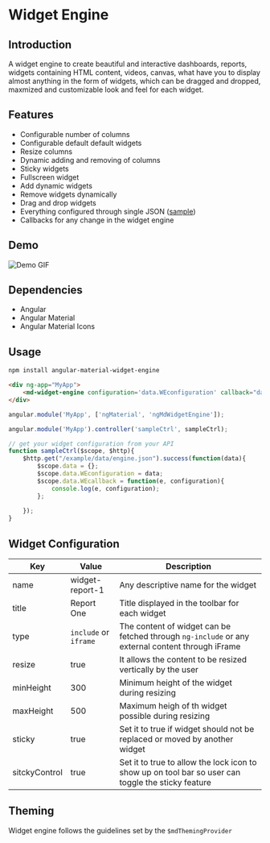 # Widget Engine

## Introduction
A widget engine to create beautiful and interactive dashboards, reports, widgets containing HTML content, videos, canvas, what have you to display almost anything in the form of widgets, which can be dragged and dropped, maxmized and customizable look and feel for each widget. 

## Features
- Configurable number of columns
- Configurable default default widgets
- Resize columns
- Dynamic adding and removing of columns
- Sticky widgets
- Fullscreen widget
- Add dynamic widgets
- Remove widgets dynamically
- Drag and drop widgets
- Everything configured through single JSON ([sample](https://github.com/rajeshvaya/angular-material-widget-engine/raw/master/example/data/engine.json))
- Callbacks for any change in the widget engine

## Demo
![Demo GIF](https://github.com/rajeshvaya/angular-material-widget-engine/raw/master/demo.gif)

## Dependencies

- Angular
- Angular Material
- Angular Material Icons

## Usage

```bash
npm install angular-material-widget-engine
```

```HTML
<div ng-app="MyApp">
    <md-widget-engine configuration='data.WEconfiguration' callback="data.WEcallback"></md-widget-engine>
</div>
```

```Javascript
angular.module('MyApp', ['ngMaterial', 'ngMdWidgetEngine']);

angular.module('MyApp').controller('sampleCtrl', sampleCtrl);

// get your widget configuration from your API
function sampleCtrl($scope, $http){
    $http.get("/example/data/engine.json").success(function(data){
        $scope.data = {};
        $scope.data.WEconfiguration = data;
        $scope.data.WEcallback = function(e, configuration){
            console.log(e, configuration);
        };
        
    });
}
```

## Widget Configuration

Key | Value | Description
--------- | ------- | ------- |
name | widget-report-1 | Any descriptive name for the widget
title | Report One | Title displayed in the toolbar for each widget
type | `include` or `iframe` | The content of widget can be fetched through `ng-include` or any external content through iFrame
resize | true | It allows the content to be resized vertically by the user
minHeight | 300 | Minimum height of the widget during resizing
maxHeight | 500 | Maximum heigh of th widget possible during resizing
sticky | true | Set it to true if widget should not be replaced or moved by another widget
sitckyControl | true | Set it to true to allow the lock icon to show up on tool bar so user can toggle the sticky feature

## Theming

Widget engine follows the guidelines set by the `$mdThemingProvider`



